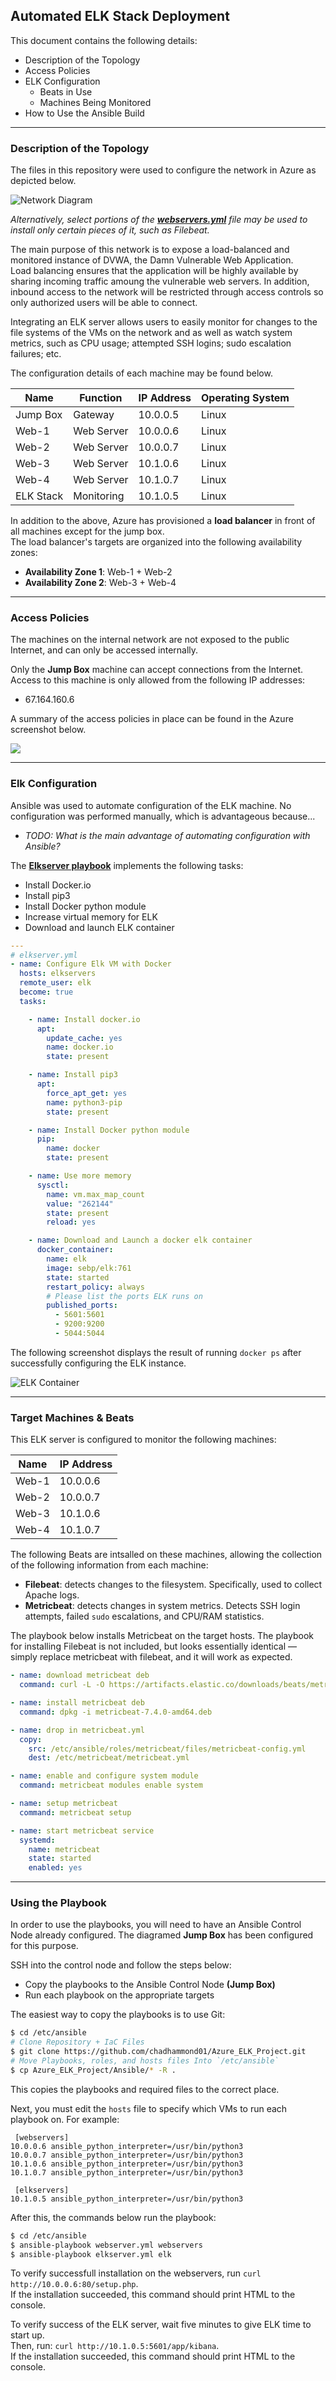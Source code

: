 ## Automated ELK Stack Deployment

This document contains the following details:
- Description of the Topology
- Access Policies
- ELK Configuration
  - Beats in Use
  - Machines Being Monitored
- How to Use the Ansible Build

---
### Description of the Topology

The files in this repository were used to configure the network in Azure as depicted below.

![Network Diagram](Diagrams/Azure%20Network%20Diagram.PNG)

_Alternatively, select portions of the **[webservers.yml](Ansible)** file may be used to install only certain pieces of it, such as Filebeat._

The main purpose of this network is to expose a load-balanced and monitored instance of DVWA, the Damn Vulnerable Web Application.  
Load balancing ensures that the application will be highly available by sharing incoming traffic amoung the vulnerable web servers. In addition, inbound access to the network will be restricted through access controls so only authorized users will be able to connect.

Integrating an ELK server allows users to easily monitor for changes to the file systems of the VMs on the network and as well as watch system metrics, such as CPU usage; attempted SSH logins; sudo escalation failures; etc.

The configuration details of each machine may be found below.

| Name      | Function   | IP Address | Operating System |
|-----------|------------|------------|------------------|
| Jump Box  | Gateway    | 10.0.0.5   | Linux            |
| Web-1     | Web Server | 10.0.0.6   | Linux            |
| Web-2     | Web Server | 10.0.0.7   | Linux            |
| Web-3     | Web Server | 10.1.0.6   | Linux            |
| Web-4     | Web Server | 10.1.0.7   | Linux            |
| ELK Stack | Monitoring | 10.1.0.5   | Linux            |

In addition to the above, Azure has provisioned a **load balancer** in front of all machines except for the jump box.  
The load balancer's targets are organized into the following availability zones:
- **Availability Zone 1**: Web-1 + Web-2
- **Availability Zone 2**: Web-3 + Web-4

---
### Access Policies

The machines on the internal network are not exposed to the public Internet, and can only be accessed internally.  

Only the **Jump Box** machine can accept connections from the Internet. Access to this machine is only allowed from the following IP addresses:
- 67.164.160.6

A summary of the access policies in place can be found in the Azure screenshot below.

![](Images/azurensgrules.PNG)

---
### Elk Configuration

Ansible was used to automate configuration of the ELK machine. No configuration was performed manually, which is advantageous because...
- _TODO: What is the main advantage of automating configuration with Ansible?_

The **[Elkserver playbook](Ansible/elkserver.yml)** implements the following tasks:
- Install Docker.io
- Install pip3
- Install Docker python module
- Increase virtual memory for ELK
- Download and launch ELK container

```yaml
---
# elkserver.yml
- name: Configure Elk VM with Docker
  hosts: elkservers
  remote_user: elk
  become: true
  tasks:

    - name: Install docker.io
      apt:
        update_cache: yes
        name: docker.io
        state: present

    - name: Install pip3
      apt:
        force_apt_get: yes
        name: python3-pip
        state: present

    - name: Install Docker python module
      pip:
        name: docker
        state: present

    - name: Use more memory
      sysctl:
        name: vm.max_map_count
        value: "262144"
        state: present
        reload: yes

    - name: Download and Launch a docker elk container
      docker_container:
        name: elk
        image: sebp/elk:761
        state: started
        restart_policy: always
        # Please list the ports ELK runs on
        published_ports:
          - 5601:5601
          - 9200:9200
          - 5044:5044
```

The following screenshot displays the result of running `docker ps` after successfully configuring the ELK instance.

![ELK Container](Images/elkdocker.PNG)

---
### Target Machines & Beats
This ELK server is configured to monitor the following machines:

| Name      | IP Address | 
|-----------|------------|
| Web-1     | 10.0.0.6   | 
| Web-2     | 10.0.0.7   | 
| Web-3     | 10.1.0.6   |
| Web-4     | 10.1.0.7   |

The following Beats are intsalled on these machines, allowing the collection of the following information from each machine:

- **Filebeat**: detects changes to the filesystem. Specifically, used to collect Apache logs.
- **Metricbeat**:  detects changes in system metrics. Detects SSH login attempts, failed `sudo` escalations, and CPU/RAM statistics.
<p></p>
The playbook below installs Metricbeat on the target hosts. The playbook for installing Filebeat is not included, but looks essentially identical — simply replace metricbeat with filebeat, and it will work as expected.

```yaml
- name: download metricbeat deb
  command: curl -L -O https://artifacts.elastic.co/downloads/beats/metricbeat/metricbeat-7.4.0-amd64.deb

- name: install metricbeat deb
  command: dpkg -i metricbeat-7.4.0-amd64.deb

- name: drop in metricbeat.yml
  copy:
    src: /etc/ansible/roles/metricbeat/files/metricbeat-config.yml
    dest: /etc/metricbeat/metricbeat.yml

- name: enable and configure system module
  command: metricbeat modules enable system

- name: setup metricbeat
  command: metricbeat setup

- name: start metricbeat service
  systemd:
    name: metricbeat
    state: started
    enabled: yes
 ```

---
### Using the Playbook
In order to use the playbooks, you will need to have an Ansible Control Node already configured. The diagramed **Jump Box** has been configured for this purpose. 

SSH into the control node and follow the steps below:
- Copy the playbooks to the Ansible Control Node **(Jump Box)**
- Run each playbook on the appropriate targets

The easiest way to copy the playbooks is to use Git:

```bash
$ cd /etc/ansible
# Clone Repository + IaC Files
$ git clone https://github.com/chadhammond01/Azure_ELK_Project.git
# Move Playbooks, roles, and hosts files Into `/etc/ansible`
$ cp Azure_ELK_Project/Ansible/* -R .
```

This copies the playbooks and required files to the correct place.

Next, you must edit the `hosts` file to specify which VMs to run each playbook on. For example:

```
 [webservers]
10.0.0.6 ansible_python_interpreter=/usr/bin/python3
10.0.0.7 ansible_python_interpreter=/usr/bin/python3
10.1.0.6 ansible_python_interpreter=/usr/bin/python3
10.1.0.7 ansible_python_interpreter=/usr/bin/python3

 [elkservers]
10.1.0.5 ansible_python_interpreter=/usr/bin/python3
```

After this, the commands below run the playbook:

 ```bash
 $ cd /etc/ansible
 $ ansible-playbook webserver.yml webservers
 $ ansible-playbook elkserver.yml elk
 ```
 
To verify successfull installation on the webservers, run `curl http://10.0.0.6:80/setup.php`.  
If the installation succeeded, this command should print HTML to the console.

To verify success of the ELK server, wait five minutes to give ELK time to start up.  
Then, run: `curl http://10.1.0.5:5601/app/kibana`.  
If the installation succeeded, this command should print HTML to the console.
